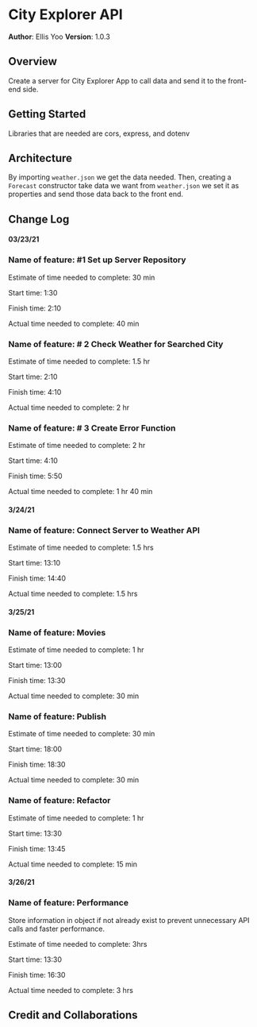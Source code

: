 # City Explorer API

**Author**: Ellis Yoo
**Version**: 1.0.3

## Overview
<!-- Provide a high level overview of what this application is and why you are building it, beyond the fact that it's an assignment for this class. (i.e. What's your problem domain?) -->
Create a server for City Explorer App to call data and send it to the front-end side.
## Getting Started
<!-- What are the steps that a user must take in order to build this app on their own machine and get it running? -->
Libraries that are needed are cors, express, and dotenv
## Architecture
<!-- Provide a detailed description of the application design. What technologies (languages, libraries, etc) you're using, and any other relevant design information. -->
By importing `weather.json` we get the data needed. Then, creating a `Forecast` constructor take data we want from `weather.json` we set it as properties and send those data back to the front end.
## Change Log
<!-- Use this area to document the iterative changes made to your application as each feature is successfully implemented. Use time stamps. Here's an examples:

01-01-2001 4:59pm - Application now has a fully-functional express server, with a GET route for the location resource. -->
#### 03/23/21
### Name of feature: #1 Set up Server Repository

Estimate of time needed to complete: 30 min

Start time: 1:30

Finish time: 2:10

Actual time needed to complete: 40 min

### Name of feature: # 2 Check Weather for Searched City

Estimate of time needed to complete: 1.5 hr

Start time: 2:10

Finish time: 4:10

Actual time needed to complete: 2 hr


### Name of feature: # 3 Create Error Function 

Estimate of time needed to complete: 2 hr

Start time: 4:10

Finish time: 5:50

Actual time needed to complete: 1 hr 40 min

#### 3/24/21

### Name of feature: Connect Server to Weather API

Estimate of time needed to complete: 1.5 hrs

Start time: 13:10

Finish time: 14:40

Actual time needed to complete: 1.5 hrs

#### 3/25/21

### Name of feature: Movies

Estimate of time needed to complete: 1 hr

Start time: 13:00

Finish time: 13:30

Actual time needed to complete: 30 min

### Name of feature: Publish

Estimate of time needed to complete: 30 min

Start time: 18:00

Finish time: 18:30

Actual time needed to complete: 30 min

### Name of feature: Refactor 

Estimate of time needed to complete: 1 hr

Start time: 13:30

Finish time: 13:45

Actual time needed to complete: 15 min

#### 3/26/21
### Name of feature: Performance
Store information in object if not already exist to prevent unnecessary API calls and faster performance.

Estimate of time needed to complete: 3hrs

Start time: 13:30

Finish time: 16:30

Actual time needed to complete: 3 hrs

## Credit and Collaborations
